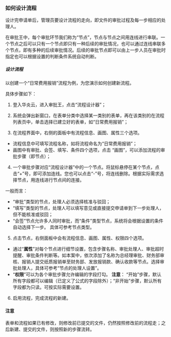 
### 如何设计流程
设计完申请单后，管理员要设计流程的走向，即文件的审批过程及每一步相应的处理人。

在审批王中，每个审批环节我们称为“节点”，节点与节点之间用连线进行串联。一个节点之后可以只有一个节点即只有一种后续的审批情况，也可以通过连线串联多个节点，即有多种的后续审批情况。后续的审批节点即可以由上一步人员在审批时指定也可以根据设置的判断条件系统自动判断。

##### 设计流程

以创建一个“日常费用报销”流程为例，为您演示如何创建新流程。

具体步骤如下：

 1. 登入华炎云，进入审批王，点击“流程设计器”；
 
 2. 系统会弹出新窗口，在表单分类中选择某一类别的表单，再在该类别的在流程列表页中，单击选择已建立好的表单，如“日常费用报销”；
 
 3. 在流程界面中，右侧的面板中有流程信息、画图、属性三个选项。
  - 流程信息中可填写流程名称，如将流程命名为“日常费用报销”；
  - 画图中有审批、会签、填写、条件四个选项，点击 “画图”，可以添加流程的审批步骤（即节点）；
 
 4. 一个审批步骤对应“流程设计器”中的一个节点。将鼠标悬停在某个节点，点击“+”号，即可添加连线。您也可以点击“-”号，将连线删除。根据实际需求选择节点，用连线进行节点间的连接。
 
 一般而言：
  - “审批”类型的节点，处理人必须选择核准与驳回；
  - “填写”类型的节点，处理人可以填写意见或直接提交申请单到下一步处理人，但不能核准或驳回；
  - “会签”节点允许多人同时审批，而“条件”类型节点，系统将会根据设置的条件自动选择下一步。
    具体可参考节点类型。

 5. 点击节点，右侧面板中会有流程信息、画图、属性、权限四个选项。
  - 通过“**属性**”对每个节点进行细节设置，包含步骤名称、审批处理人、审批超时提醒、审批条件判断等。如本案中，依次添加了名称为总经理审批、财务部审核、报销人提交纸质报销单至财务部、发放报销款、确认收款等节点。选择审批处理人，具体可参考“节点的处理人设置”。
  - “**权限**”可以为各个审批步骤允许编辑的字段打勾。
  **注意**：
   “开始”步骤，默认所有字段都可以编辑（已定义了公式的字段除外）；“非开始”步骤，默认所有字段都为只读。可按实际需要设置。

 6. 启用流程，完成流程的新建。
 
#### 注意
表单和流程如果已有修改，则修改前已提交的文件，仍然按照修改前的流程走；之后新建、提交的文件，则按照新的步骤流转。

